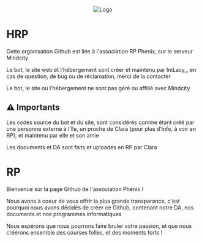 <p align="center"><img src="https://phenix.mindcity-rp.fr/storage/img/GlobalFull.png" alt="Logo"></p>

# HRP
Cette organisation Github est liée à l'association RP Phenix, sur le serveur Mindcity

Le bot, le site web et l’hébergement sont créer et maintenu par ImLacy_, en cas de question, de bug ou de réclamation, merci de la contacter

Le bot, le site ou l’hébergement ne sont pas géré ou affilié avec Mindcity

## ⚠️ Importants
Les codes source du bot et du site, sont considérés comme étant créé par une personne externe à l'île, un proche de Clara (pour plus d'info, à voir en RP), et maintenu par elle et son amie

Les documents et DA sont faits et uploadés en RP par Clara

# RP
Bienvenue sur la page Github de l'association Phénix ! 

Nous avons à coeur de vous offrir la plus grande transparance, c'est pourquoi nous avons décidés de créer ce Github, contenant notre DA, nos documents et nos programmes informatiques

Nous espérons que nous pourrons faire bruler votre passion, et que nous créérons ensemble des courses folles, et des moments forts ! 
